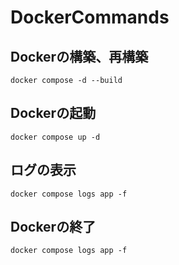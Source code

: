# DockerCommands

## Dockerの構築、再構築

```
docker compose -d --build
```

## Dockerの起動

```
docker compose up -d
```

## ログの表示

```
docker compose logs app -f
```

## Dockerの終了
```
docker compose logs app -f
```
